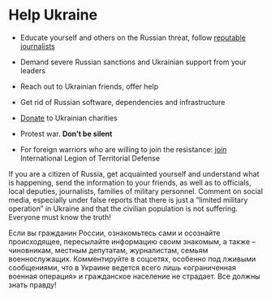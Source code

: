 # Help Ukraine

- Educate yourself and others on the Russian threat, follow [reputable journalists](/docs/WarNews.md)
- Demand severe Russian sanctions and Ukrainian support from your leaders
- Reach out to Ukrainian friends, offer help
- Get rid of Russian software, dependencies and infrastructure
- [Donate](/docs/Donate.md) to Ukrainian charities
- Protest war. **Don’t be silent**

- For foreign warriors who are willing to join the resistance: [join](https://www.ukrinform.net/rubric-ato/3415272-how-to-join-international-legion-to-defend-ukraine-algorithm.html) International Legion of Territorial Defense

If you are a citizen of Russia, get acquainted yourself and understand what is happening, send the information to your friends, as well as to officials, local deputies, journalists, families of military personnel. Comment on social media, especially under false reports that there is just a “limited military operation” in Ukraine and that the civilian population is not suffering. Everyone must know the truth!

Если вы гражданин России, ознакомьтесь сами и осознайте происходящее, пересылайте информацию своим знакомым, а также – чиновникам, местным депутатам, журналистам, семьям военнослужащих. Комментируйте в соцсетях, особенно под лживыми сообщениями, что в Украине ведется всего лишь «ограниченная военная операция» и гражданское население не страдает. Все должны знать правду!
